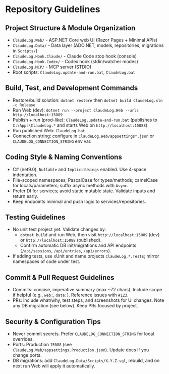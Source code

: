 # Repository Guidelines

## Project Structure & Module Organization
- `ClaudeLog.Web/` - ASP.NET Core web UI (Razor Pages + Minimal APIs)
- `ClaudeLog.Data/` - Data layer (ADO.NET, models, repositories, migrations in `Scripts/`)
- `ClaudeLog.Hook.Claude/` - Claude Code stop hook (console)
- `ClaudeLog.Hook.Codex/` - Codex hook (stdin/watcher modes)
- `ClaudeLog.MCP/` - MCP server (STDIO)
- Root scripts: `ClaudeLog.update-and-run.bat`, `ClaudeLog.bat`

## Build, Test, and Development Commands
- Restore/build solution: `dotnet restore` then `dotnet build ClaudeLog.sln -c Release`
- Run Web (dev): `dotnet run --project ClaudeLog.Web --urls http://localhost:15089`
- Publish + run (prod-like): `ClaudeLog.update-and-run.bat` (publishes to `C:\Apps\ClaudeLog.*` and starts Web on `http://localhost:15088`)
- Run published Web: `ClaudeLog.bat`
- Connection string: configure in `ClaudeLog.Web/appsettings*.json` or `CLAUDELOG_CONNECTION_STRING` env var.

## Coding Style & Naming Conventions
- C# (net9.0), `Nullable` and `ImplicitUsings` enabled. Use 4-space indentation.
- File-scoped namespaces; PascalCase for types/methods; camelCase for locals/parameters; suffix async methods with `Async`.
- Prefer DI for services; avoid static mutable state. Validate inputs and return early.
- Keep endpoints minimal and push logic to services/repositories.

## Testing Guidelines
- No unit test project yet. Validate changes by:
  - `dotnet build` and run Web, then visit `http://localhost:15089` (dev) or `http://localhost:15088` (published).
  - Confirm automatic DB init/migrations and API endpoints (`/api/sessions`, `/api/entries`, `/api/errors`).
- If adding tests, use xUnit and name projects `ClaudeLog.*.Tests`; mirror namespaces of code under test.

## Commit & Pull Request Guidelines
- Commits: concise, imperative summary (max ~72 chars). Include scope if helpful (e.g., `web:`, `data:`). Reference issues with `#123`.
- PRs: include what/why, test steps, and screenshots for UI changes. Note any DB migration (see below). Keep PRs focused by project.

## Security & Configuration Tips
- Never commit secrets. Prefer `CLAUDELOG_CONNECTION_STRING` for local overrides.
- Ports: Production `15088` (see `ClaudeLog.Web/appsettings.Production.json`). Update docs if you change ports.
- DB migrations: add `ClaudeLog.Data/Scripts/X.Y.Z.sql`, rebuild, and on next run Web will apply it automatically.

